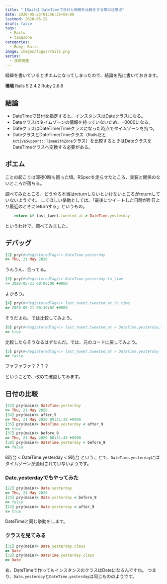 ```yaml
---
title: "【Rails】DateTimeで日付と時間を比較をする際の注意点"
date: 2020-05-25T01:56:25+09:00
lastmod: 2020-05-28
draft: false
tags:
  - Rails
  - timezone
categories:
  - Ruby, Rails
image: images/logos/rails.png
series:
  - 技術関連
---
```


経緯を書いているとポエムになってしまったので、結論を先に書いておきます。

**環境**
Rails 5.2.4.2
Ruby 2.6.6

## 結論

- DateTimeで日付を指定すると、インスタンスはDateクラスになる。
- Dateクラスはタイムゾーンの情報を持っていないため、+0000になる。
- DateクラスはDateTime/Timeクラスになった時点でタイムゾーンを持つ。
- DateクラスとDateTime/Timeクラス（Railsだと`ActiveSupport::TimeWithZone`クラス）を比較するときはDateクラスをDateTimeクラスへ変換する必要がある。

## ポエム

ことの起こりは深夜0時も回った頃。RSpecを走らせたところ、実装と関係のないところが落ちる。

調べてみたところ、どうやろ本当はreturnしないといけないところがreturnしていないようです。
してほしい挙動としては、「最後にツイートした日時が昨日より最近のときにreturnする」というもの。

```rb
    return if last_tweet.tweeted_at > DateTime.yesterday
```

というわけで、調べてみました。

## デバッグ

```rb
[2] pry(#<RegisteredTag>)> DateTime.yesterday
=> Thu, 21 May 2020
```

うんうん、合ってる。

```rb
[3] pry(#<RegisteredTag>)> DateTime.yesterday.to_time
=> 2020-05-21 00:00:00 +0900
```

よかろう。

```rb
[4] pry(#<RegisteredTag>)> last_tweet.tweeted_at.to_time
=> 2020-05-21 00:30:02 +0900
```

そうだよね、では比較してみよう。

```rb
[6] pry(#<RegisteredTag>)> last_tweet.tweeted_at > DateTime.yesterday.to_time
=> true
```

比較したらそうなるはずなんだ。では、元のコードに戻してみよう。

```rb
[5] pry(#<RegisteredTag>)> last_tweet.tweeted_at > DateTime.yesterday
=> false
```

ファファファ？？？？

ということで、改めて確認してみます。

## 日付の比較

```rb
[33] pry(main)> DateTime.yesterday
=> Thu, 21 May 2020
[34] pry(main)> after_9
=> Thu, 21 May 2020 09:21:38 +0900
[35] pry(main)> DateTime.yesterday < after_9
=> true
[37] pry(main)> before_9
=> Thu, 21 May 2020 08:31:48 +0900
[38] pry(main)> DateTime.yesterday < before_9
=> false
```

8時台 < DateTime.yesterday < 9時台
ということで、`DateTime.yesterday`にはタイムゾーンが適用されていないようです。

### Date.yesterdayでもやってみた

```rb
[22] pry(main)> Date.yesterday
=> Thu, 21 May 2020
[23] pry(main)> Date.yesterday < before_9
=> false
[24] pry(main)> Date.yesterday < after_9
=> true
```

DateTimeと同じ挙動をします。

### クラスを見てみる

```rb
[31] pry(main)> Date.yesterday.class
=> Date
[32] pry(main)> DateTime.yesterday.class
=> Date
```

あ、DateTimeで作ってもインスタンスのクラスはDateになるんですね。
つまり、`Date.yesterday`と`DateTime.yesterday`は同じもののようです。
